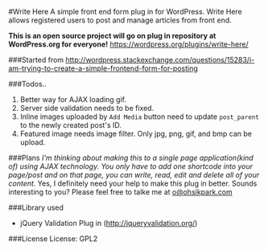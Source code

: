 #Write Here
A simple front end form plug in for WordPress.
Write Here allows registered users to post and manage articles from front end.

**This is an open source project will go on plug in repository at WordPress.org for everyone!**
https://wordpress.org/plugins/write-here/


###Started from
http://wordpress.stackexchange.com/questions/15283/i-am-trying-to-create-a-simple-frontend-form-for-posting

###Todos..

1. Better way for AJAX loading gif.
2. Server side validation needs to be fixed.
3. Inline images uploaded by `Add Media` button need to update `post_parent` to the newly created post's ID.
4. Featured image needs image filter. Only jpg, png, gif, and bmp can be upload.

###Plans
*I'm thinking about making this to a single page application(kind of) using AJAX technology. You only have to add one shortcode into your page/post and on that page, you can write, read, edit and delete all of your content.*
Yes, I definitely need your help to make this plug in better. Sounds interesting to you? Please feel free to talke me at
o@ohsikpark.com

###Library used
- jQuery Validation Plug in (http://jqueryvalidation.org/)

###License
License: GPL2
